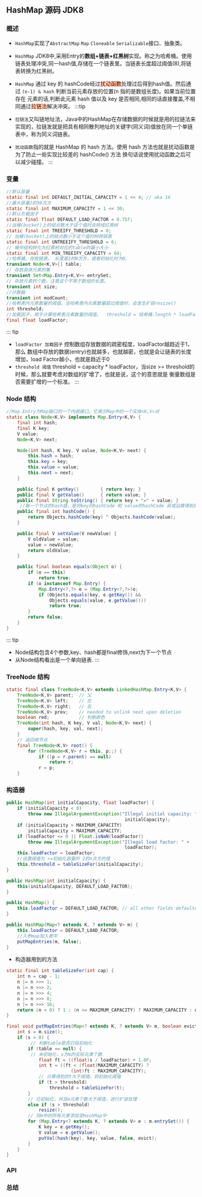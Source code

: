 ## HashMap 源码 JDK8

### 概述
+ `HashMap`实现了`AbstractMap` `Map` `Cloneable` `Serializable`接口、抽象类。

+ `HashMap` JDK8中,采用Entry的**数组+链表+红黑树**实现。称之为哈希桶。使用链表处理冲突,同一hash值,存储在一个链表里。当链表长度超过阈值(8),将链表转换为红黑树。

+ `HashMap` 通过 key 的 hashCode经过<font color=#A23400 >**扰动函数**</font>处理过后得到hash值。然后通过 `(n-1) & hash` 判断当前元素存放的位置(n 指的是数组长度)。如果当前位置存在
元素的话,判断此元素 hash 值以及 key 是否相同,相同的话直接覆盖,不相同通过<font color=#A23400 >**拉链法**</font>解决冲突。
:::tip
+ `拉链法`又叫链地址法，Java中的HashMap在存储数据的时候就是用的拉链法来实现的，拉链发就是把具有相同散列地址的关键字(同义词)值放在同一个单链表中，称为同义词链表。
+ `扰动函数`指的就是 HashMap 的 hash 方法。使用 hash 方法也就是扰动函数是为了防止一些实现比较差的 hashCode() 方法 换句话说使用扰动函数之后可以减少碰撞。
::: 

### 变量
````java
//默认容量
static final int DEFAULT_INITIAL_CAPACITY = 1 << 4; // aka 16
//最大容量2的30次方
static final int MAXIMUM_CAPACITY = 1 << 30;
//默认负载因子
static final float DEFAULT_LOAD_FACTOR = 0.75f;
//当桶(bucket)上的结点数大于这个值时会转成红黑树
static final int TREEIFY_THRESHOLD = 8;
// 当桶(bucket)上的结点数小于这个值时树转链表
static final int UNTREEIFY_THRESHOLD = 6;
// 桶中结构转化为红黑树对应的table的最小大小
static final int MIN_TREEIFY_CAPACITY = 64;
//哈希桶，存放链表。 长度是2的N次方，或者初始化时为0.
transient Node<K,V>[] table;
// 存放具体元素的集
transient Set<Map.Entry<K,V>> entrySet;
// 存放元素的个数，注意这个不等于数组的长度。
transient int size;
//计数器
transient int modCount;
//哈希表内元素数量的阈值，当哈希表内元素数量超过阈值时，会发生扩容resize()
int threshold;
//加载因子，用于计算哈希表元素数量的阈值。  threshold = 哈希桶.length * loadFactor;
final float loadFactor;
````
::: tip
+ `loadFactor 加载因子` 控制数组存放数据的疏密程度，loadFactor越趋近于1，那么 数组中存放的数据(entry)也就越多，也就越密，也就是会让链表的长度增加，load Factor越小，也就是趋近于0
+ `threshold 阈值` threshold = capacity * loadFactor，当size >= threshold的时候，那么就要考虑对数组的扩增了，也就是说，这个的意思就是 衡量数组是否需要扩增的一个标准。
:::
### Node 结构

````java
//Map.Entry为Map接口的一个内部接口。它表示Map中的一个实体<K,V>对
static class Node<K,V> implements Map.Entry<K,V> {
    final int hash;
    final K key;
    V value;
    Node<K,V> next;

    Node(int hash, K key, V value, Node<K,V> next) {
        this.hash = hash;
        this.key = key;
        this.value = value;
        this.next = next;
    }

    public final K getKey()        { return key; }
    public final V getValue()      { return value; }
    public final String toString() { return key + "=" + value; }
     //每一个节点的hash值，是将key的hashCode 和 value的hashCode 异或运算得到的。
    public final int hashCode() {
        return Objects.hashCode(key) ^ Objects.hashCode(value);
    }

    public final V setValue(V newValue) {
        V oldValue = value;
        value = newValue;
        return oldValue;
    }

    public final boolean equals(Object o) {
        if (o == this)
            return true;
        if (o instanceof Map.Entry) {
            Map.Entry<?,?> e = (Map.Entry<?,?>)o;
            if (Objects.equals(key, e.getKey()) &&
                Objects.equals(value, e.getValue()))
                return true;
        }
        return false;
    }
}
````
::: tip
+ Node结构包含4个参数,key、hash都是final修饰,next为下一个节点
+ 从Node结构看出是一个单向链表.
:::
### TreeNode 结构
````java
static final class TreeNode<K,V> extends LinkedHashMap.Entry<K,V> {
    TreeNode<K,V> parent;  // 父
    TreeNode<K,V> left;    // 左
    TreeNode<K,V> right;   // 右
    TreeNode<K,V> prev;    // needed to unlink next upon deletion
    boolean red;           // 判断颜色
    TreeNode(int hash, K key, V val, Node<K,V> next) {
        super(hash, key, val, next);
    }
    // 返回根节点
    final TreeNode<K,V> root() {
        for (TreeNode<K,V> r = this, p;;) {
            if ((p = r.parent) == null)
                return r;
            r = p;
    }
````

### 构造器
````java
public HashMap(int initialCapacity, float loadFactor) {
    if (initialCapacity < 0)
        throw new IllegalArgumentException("Illegal initial capacity: " +
                                            initialCapacity);
    if (initialCapacity > MAXIMUM_CAPACITY)
        initialCapacity = MAXIMUM_CAPACITY;
    if (loadFactor <= 0 || Float.isNaN(loadFactor))
        throw new IllegalArgumentException("Illegal load factor: " +
                                            loadFactor);
    this.loadFactor = loadFactor;
    //设置阈值为 >=初始化容量的 2的n次方的值
    this.threshold = tableSizeFor(initialCapacity);
}

public HashMap(int initialCapacity) {
    this(initialCapacity, DEFAULT_LOAD_FACTOR);
}

public HashMap() {
    this.loadFactor = DEFAULT_LOAD_FACTOR; // all other fields defaulted
}

public HashMap(Map<? extends K, ? extends V> m) {
    this.loadFactor = DEFAULT_LOAD_FACTOR;
    //入参map加入表中
    putMapEntries(m, false);
}
````
+ 构造器用到的方法
````java
static final int tableSizeFor(int cap) {
    int n = cap - 1;
    n |= n >>> 1;
    n |= n >>> 2;
    n |= n >>> 4;
    n |= n >>> 8;
    n |= n >>> 16;
    return (n < 0) ? 1 : (n >= MAXIMUM_CAPACITY) ? MAXIMUM_CAPACITY : n + 1;
}

final void putMapEntries(Map<? extends K, ? extends V> m, boolean evict) {
    int s = m.size();
    if (s > 0) {
         // 判断table是否已经初始化
        if (table == null) { 
         // 未初始化，s为m的实际元素个数
            float ft = ((float)s / loadFactor) + 1.0F;
            int t = ((ft < (float)MAXIMUM_CAPACITY) ?
                        (int)ft : MAXIMUM_CAPACITY);
            // 计算得到的t大于阈值，则初始化阈值            
            if (t > threshold)
                threshold = tableSizeFor(t);
        }
        // 已初始化，并且m元素个数大于阈值，进行扩容处理
        else if (s > threshold)
            resize();
        // 将m中的所有元素添加至HashMap中    
        for (Map.Entry<? extends K, ? extends V> e : m.entrySet()) {
            K key = e.getKey();
            V value = e.getValue();
            putVal(hash(key), key, value, false, evict);
        }
    }
}
````
### API
### 总结 